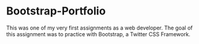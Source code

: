 # Bootstrap-Portfolio

This was one of my very first assignments as a web developer. The goal of this assignment was to practice with Bootstrap, a Twitter CSS Framework.